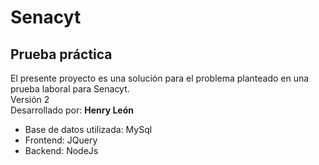 # Senacyt

## Prueba práctica

El presente proyecto es una solución para el problema planteado en una prueba laboral para Senacyt.<br>
Versión 2<br>
Desarrollado por: <b>Henry León</b>
<br>
- Base de datos utilizada: MySql
- Frontend: JQuery
- Backend: NodeJs
<br>